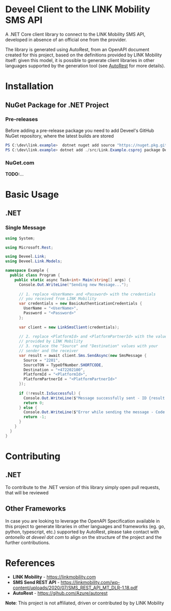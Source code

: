 # Deveel Client to the LINK Mobility SMS API
A .NET Core client library to connect to the LINK Mobility SMS API, developed in absence of an official one from the provider.

The library is generated using AutoRest, from an OpenAPI document created for this project, based on the definitions provided by LINK Mobility itself: given this model, it is possible to generate client libraries in other languages supported by the generation tool (see [AutoRest](https://github.com/Azure/autorest) for more details).

# Installation

## NuGet Package for .NET Project

### Pre-releases

Before adding a pre-release package you need to add Deveel's GitHub NuGet repository, where the latest builds are stored  

``` powershell
PS C:\dev\link.example>  dotnet nuget add source "https://nuget.pkg.github.com/deveel/index.json" -n "Deveel NuGet"
PS C:\dev\link.example> dotnet add ./src/Link.Example.csproj package Deveel.Link.Client --prerelease
```

### NuGet.com

**TODO:**...

# Basic Usage

## .NET

### Single Message

``` csharp
using System;

using Microsoft.Rest;

using Deveel.Link;
using Deveel.Link.Models;

namespace Example {
  public class Program {
    public static async Task<int> Main(string[] args) {
      Console.Out.WriteLine("Sending new Message...");
    
      // 1. replace <UserName> and <Password> with the credentials
      // you received from LINK Mobility
      var credentials = new BasicAuthenticationCredentials {
        UserName = "<UserName>",
        Password = "<Password>"
      };
      
      var client = new LinkSmsClient(credentials);
      
      // 2. replace <PlatformId> and <PlatformPartnerId> with the values
      // provided by LINK Mobility
      // 3. replace the "Source" and "Destination" values with your
      // sender and the receiver
      var result = await client.Sms.SendAsync(new SmsMessage {
        Source = "2201",
        SourceTON = TypeOfNumber.SHORTCODE,
        Destination = "+472202100",
        PlatformId = "<PlatformId>",
        PlatformPartnerId = "<PlatformPartnerId>"
      });
      
      if (!result.IsSuccessful) {
        Console.Out.WriteLine($"Message successfully sent - ID {result.MessageId}");
        return 0;
      } else {
        Console.Out.WriteLine($"Error while sending the message - Code {result.ResultCode}");
        return -1;
      }
    }
  }
}

```


# Contributing

## .NET

To contribute to the .NET version of this library simply open pull requests, that will be reviewed

## Other Frameworks

In case you are looking to leverage the OpenAPI Specification available in this project to generate libraries in other languages and frameworks (eg. go, python, typescript, etc.) supported by AutoRest, please take contact with _antonello at deveel dot com_ to align on the structure of the project and the further contributions.

# References

- **LINK Mobility** - https://linkmobility.com
- **SMS Send REST API** - https://linkmobility.com/wp-content/uploads/2020/07/SMS_REST_API_MT_DLR-1.18.pdf
- **AutoRest** - https://gihub.com/Azure/autorest



**Note**: This project is not affiliated, driven or contributed by by LINK Mobility
